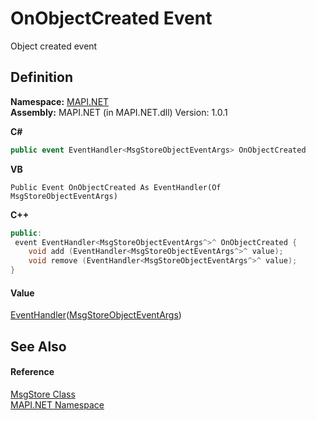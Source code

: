 # OnObjectCreated Event


Object created event



## Definition
**Namespace:** <a href="N_MAPI_NET.md">MAPI.NET</a>  
**Assembly:** MAPI.NET (in MAPI.NET.dll) Version: 1.0.1

**C#**
``` C#
public event EventHandler<MsgStoreObjectEventArgs> OnObjectCreated
```
**VB**
``` VB
Public Event OnObjectCreated As EventHandler(Of MsgStoreObjectEventArgs)
```
**C++**
``` C++
public:
 event EventHandler<MsgStoreObjectEventArgs^>^ OnObjectCreated {
	void add (EventHandler<MsgStoreObjectEventArgs^>^ value);
	void remove (EventHandler<MsgStoreObjectEventArgs^>^ value);
}
```



#### Value
<a href="https://learn.microsoft.com/dotnet/api/system.eventhandler-1" target="_blank" rel="noopener noreferrer">EventHandler</a>(<a href="T_MAPI_NET_MsgStoreObjectEventArgs.md">MsgStoreObjectEventArgs</a>)

## See Also


#### Reference
<a href="T_MAPI_NET_MsgStore.md">MsgStore Class</a>  
<a href="N_MAPI_NET.md">MAPI.NET Namespace</a>  
